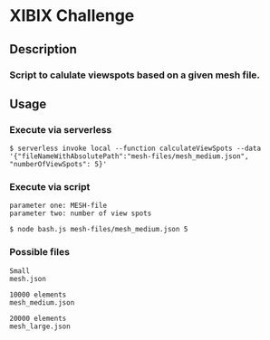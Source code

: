 # XIBIX Challenge

## Description

### Script to calulate viewspots based on a given mesh file.

## Usage

### Execute via serverless

```
$ serverless invoke local --function calculateViewSpots --data '{"fileNameWithAbsolutePath":"mesh-files/mesh_medium.json", "numberOfViewSpots": 5}'
```

### Execute via script

```
parameter one: MESH-file
parameter two: number of view spots

$ node bash.js mesh-files/mesh_medium.json 5
```


### Possible files

```
Small
mesh.json
```

```
10000 elements
mesh_medium.json
```

```
20000 elements
mesh_large.json
```